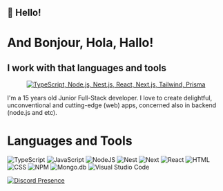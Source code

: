 ## 🙋 Hello!
# And Bonjour, Hola, Hallo!

## I work with that languages and tools 
<p align="center">
  <a href="#">
    <img src="https://skillicons.dev/icons?i=ts,nodejs,nest.js,react,nextjs,tailwindcss,prisma" alt="TypeScript, Node.js, Nest.js, React, Next.js, Tailwind, Prisma" />
  </a>
</p>

I'm a 15 years old Junior Full-Stack developer. I love to create delightful, unconventional and cutting-edge (web) apps, concerned also in backend (node.js and etc).

# Languages and Tools
![TypeScript](https://shields.io/badge/-TypeScript-090909?style=for-the-badge&logo=typescript)
![JavaScript](https://shields.io/badge/-JavaScript-090909?style=for-the-badge&logo=javascript)
![NodeJS](https://shields.io/badge/-Node.js-090909?style=for-the-badge&logo=node.js)
![Nest](https://shields.io/badge/-Nest-090909?style=for-the-badge&logo=nest)
![Next](https://shields.io/badge/-Next-090909?style=for-the-badge&logo=next)
![React](https://shields.io/badge/-React-090909?style=for-the-badge&logo=react)
![HTML](https://shields.io/badge/-HTML-090909?style=for-the-badge&logo=html5)
![CSS](https://shields.io/badge/-CSS-090909?style=for-the-badge&logo=css3&logoColor=2966c2)
![NPM](https://shields.io/badge/-NPM-090909?style=for-the-badge&logo=NPM)
![Mongo.db](https://shields.io/badge/-Mongo.db-090909?style=for-the-badge&logo=mongodb)
![Visual Studio Code](https://shields.io/badge/-Visual_Studio_Code-090909?style=for-the-badge&logo=visual-studio-code&logoColor=32a0ff)

[![Discord Presence](https://lanyard.cnrad.dev/api/921397251446808616)](https://discord.com/users/921397251446808616)



